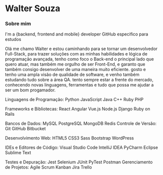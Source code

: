 # Walter Souza

### Sobre mim
I'm a {backend, frontend and mobile} developer 
GitHub especifico para estudos 

Olá me chamo Walter e estou caminhando para se tornar um desenvolvedor Full-Stack, para trazer soluções com as minhas habilidades e lógica de programação avançada, tenho como foco o Back-end o principal lado que quero atuar, mas também me orgulho de ser Front-End, e garanto que também consigo desenvolver de uma maneira muito eficiente. gosto e tenho uma ampla visão de qualidade de software, e venho também estudando tudo sobre a área QA. tento sempre estar a frente do mercado, conhecendo novas linguagens, ferramentas e tudo que possa me ajudar a ser um bom progamador.

Linguagens de Programação:
Python
JavaScript
Java
C++
Ruby
PHP

Frameworks e Bibliotecas:
React
Angular
Vue.js
Node.js
Django
Ruby on Rails

Bancos de Dados:
MySQL
PostgreSQL
MongoDB
Redis
Controle de Versão:
Git
GitHub
Bitbucket

Desenvolvimento Web:
HTML5
CSS3
Sass
Bootstrap
WordPress

IDEs e Editores de Código:
Visual Studio Code
IntelliJ IDEA
PyCharm
Eclipse
Sublime Text

Testes e Depuração:
Jest
Selenium
JUnit
PyTest
Postman
Gerenciamento de Projetos:
Agile
Scrum
Kanban
Jira
Trello
